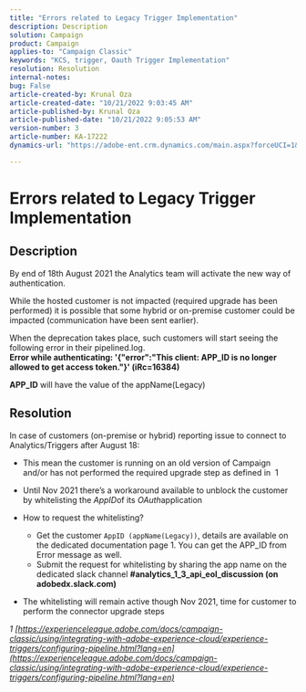 ```yaml
---
title: "Errors related to Legacy Trigger Implementation"
description: Description
solution: Campaign
product: Campaign
applies-to: "Campaign Classic"
keywords: "KCS, trigger, Oauth Trigger Implementation"
resolution: Resolution
internal-notes: 
bug: False
article-created-by: Krunal Oza
article-created-date: "10/21/2022 9:03:45 AM"
article-published-by: Krunal Oza
article-published-date: "10/21/2022 9:05:53 AM"
version-number: 3
article-number: KA-17222
dynamics-url: "https://adobe-ent.crm.dynamics.com/main.aspx?forceUCI=1&pagetype=entityrecord&etn=knowledgearticle&id=d63b333e-1f51-ed11-bba2-0022480867fb"

---
```

# Errors related to Legacy Trigger Implementation

## Description


By end of 18th August 2021 the Analytics team will activate the new way of authentication.

While the hosted customer is not impacted (required upgrade has been performed) it is possible that some hybrid or on-premise customer could be impacted (communication have been sent earlier).

When the deprecation takes place, such customers will start seeing the following error in their pipelined.log.
<b>Error while authenticating: '{"error":"This client: APP_ID is no longer allowed to get access token."}' (iRc=16384)</b>

<b>APP_ID</b> will have the value of the appName(Legacy)


## Resolution


In case of customers (on-premise or hybrid) reporting issue to connect to Analytics/Triggers after August 18:

- This mean the customer is running on an old version of Campaign and/or has not performed the required upgrade step as defined in  1
- Until Nov 2021 there’s a workaround available to unblock the customer by whitelisting the *AppID*of its *OAuth*application
- How to request the whitelisting?

    - Get the customer `AppID (appName(Legacy))`, details are available on the dedicated documentation page 1. You can get the APP_ID from Error message as well.
    - Submit the request for whitelisting by sharing the app name on the dedicated slack channel <b>#analytics_1_3_api_eol_discussion (on adobedx.slack.com)</b>
- The whitelisting will remain active though Nov 2021, time for customer to perform the connector upgrade steps


*1 [https://experienceleague.adobe.com/docs/campaign-classic/using/integrating-with-adobe-experience-cloud/experience-triggers/configuring-pipeline.html?lang=en](https://experienceleague.adobe.com/docs/campaign-classic/using/integrating-with-adobe-experience-cloud/experience-triggers/configuring-pipeline.html?lang=en)*
